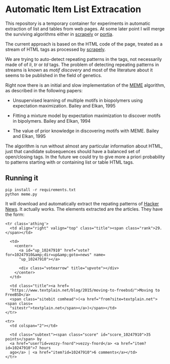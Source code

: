 # Automatic Item List Extracation

This repository is a temporary container for experiments in automatic extraction of list and tables from web pages.
At some later point I will merge the surviving algorithms either in [scrapely](https://github.com/scrapy/scrapely) 
or [portia](https://github.com/scrapinghub/portia).

The current approach is based on the HTML code of the page, treated as a stream of HTML tags as processed by 
[scrapely](https://github.com/scrapy/scrapely). 

We are trying to auto-detect repeating patterns in the tags, not necessarily made of of *li*, *tr* or *td* tags.
The problem of detecting repeating patterns in streams is known as *motif discovery* and most of the literature about it seems
to be published in the field of genetics.

Right now there is an initial and slow implementation of the [MEME](http://meme-suite.org/) algorithm, as described in the
following papers:

- Unsupervised learning of multiple motifs in biopolymers using
  expectation maximization.
  Bailey and Elkan, 1995

- Fitting a mixture model by expectation maximization to discover
  motifs in bipolymers.
  Bailey and Elkan, 1994

- The value of prior knowledge in discovering motifs with MEME.
  Bailey and Elkan, 1995

The algorithm is run without almost any particular information about HTML, just that candidate subsequences should have a 
balanced set of open/closing tags. In the future we could try to give more a priori probability to patterns starting with or containing list or table HTML tags.

## Running it
    pip install -r requirements.txt
    python meme.py
    
It will download and automatically extract the repating patterns of [Hacker News](https://news.ycombinator.com/). It actually works. The elements extracted are the articles. They have the form:

    <tr class='athing'>
      <td align="right" valign="top" class="title"><span class="rank">29.</span></td>

      <td>
        <center>
          <a id="up_10247910" href="vote?for=10247910&amp;dir=up&amp;goto=news" name=
          "up_10247910"></a>

          <div class="votearrow" title="upvote"></div>
        </center>
      </td>

      <td class="title"><a href=
      "https://www.textplain.net/blog/2015/moving-to-freebsd/">Moving to FreeBSD</a>
      <span class="sitebit comhead">(<a href="from?site=textplain.net"><span class=
      "sitestr">textplain.net</span></a>)</span></td>
    </tr>

    <tr>
      <td colspan="2"></td>

      <td class="subtext"><span class="score" id="score_10247910">35 points</span> by
      <a href="user?id=vezzy-fnord">vezzy-fnord</a> <a href="item?id=10247910">7 hours
      ago</a> | <a href="item?id=10247910">6 comments</a></td>
    </tr>
